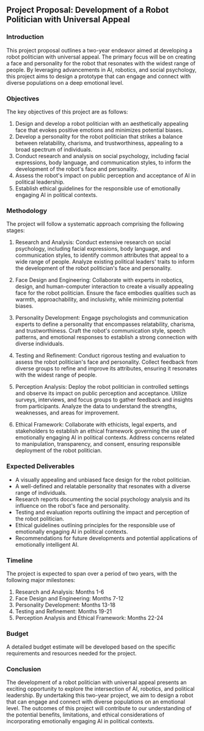 
## Project Proposal: Development of a Robot Politician with Universal Appeal

### Introduction
This project proposal outlines a two-year endeavor aimed at developing a robot politician with universal appeal. The primary focus will be on creating a face and personality for the robot that resonates with the widest range of people. By leveraging advancements in AI, robotics, and social psychology, this project aims to design a prototype that can engage and connect with diverse populations on a deep emotional level.

### Objectives
The key objectives of this project are as follows:

1. Design and develop a robot politician with an aesthetically appealing face that evokes positive emotions and minimizes potential biases.
2. Develop a personality for the robot politician that strikes a balance between relatability, charisma, and trustworthiness, appealing to a broad spectrum of individuals.
3. Conduct research and analysis on social psychology, including facial expressions, body language, and communication styles, to inform the development of the robot's face and personality.
4. Assess the robot's impact on public perception and acceptance of AI in political leadership.
5. Establish ethical guidelines for the responsible use of emotionally engaging AI in political contexts.

### Methodology
The project will follow a systematic approach comprising the following stages:

1. Research and Analysis: Conduct extensive research on social psychology, including facial expressions, body language, and communication styles, to identify common attributes that appeal to a wide range of people. Analyze existing political leaders' traits to inform the development of the robot politician's face and personality.

2. Face Design and Engineering: Collaborate with experts in robotics, design, and human-computer interaction to create a visually appealing face for the robot politician. Ensure the face embodies qualities such as warmth, approachability, and inclusivity, while minimizing potential biases.

3. Personality Development: Engage psychologists and communication experts to define a personality that encompasses relatability, charisma, and trustworthiness. Craft the robot's communication style, speech patterns, and emotional responses to establish a strong connection with diverse individuals.

4. Testing and Refinement: Conduct rigorous testing and evaluation to assess the robot politician's face and personality. Collect feedback from diverse groups to refine and improve its attributes, ensuring it resonates with the widest range of people.

5. Perception Analysis: Deploy the robot politician in controlled settings and observe its impact on public perception and acceptance. Utilize surveys, interviews, and focus groups to gather feedback and insights from participants. Analyze the data to understand the strengths, weaknesses, and areas for improvement.

6. Ethical Framework: Collaborate with ethicists, legal experts, and stakeholders to establish an ethical framework governing the use of emotionally engaging AI in political contexts. Address concerns related to manipulation, transparency, and consent, ensuring responsible deployment of the robot politician.

### Expected Deliverables
- A visually appealing and unbiased face design for the robot politician.
- A well-defined and relatable personality that resonates with a diverse range of individuals.
- Research reports documenting the social psychology analysis and its influence on the robot's face and personality.
- Testing and evaluation reports outlining the impact and perception of the robot politician.
- Ethical guidelines outlining principles for the responsible use of emotionally engaging AI in political contexts.
- Recommendations for future developments and potential applications of emotionally intelligent AI.

### Timeline
The project is expected to span over a period of two years, with the following major milestones:

1. Research and Analysis: Months 1-6
2. Face Design and Engineering: Months 7-12
3. Personality Development: Months 13-18
4. Testing and Refinement: Months 19-21
5. Perception Analysis and Ethical Framework: Months 22-24

### Budget
A detailed budget estimate will be developed based on the specific requirements and resources needed for the project.

### Conclusion
The development of a robot politician with universal appeal presents an exciting opportunity to explore the intersection of AI, robotics, and political leadership. By undertaking this two-year project, we aim to design a robot that can engage and connect with diverse populations on an emotional level. The outcomes of this project will contribute to our understanding of the potential benefits, limitations, and ethical considerations of incorporating emotionally engaging AI in political contexts.
